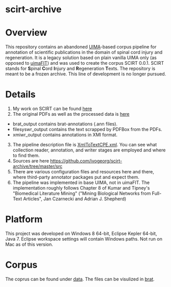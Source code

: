 scirt-archive
=============

# Overview
This repository contains an abandoned [UIMA](https://uima.apache.org/index.html)-based corpus pipeline for annotation of scientific publications in the domain of spinal cord injury and regeneration. It is a legacy solution based on plain vanilla UIMA only (as opposed to [uimaFIT](https://uima.apache.org/uimafit.html)) and was used to create the corpus SCIRT 0.0.1. SCIRT stands for **S**pinal **C**ord **I**njury and **R**egeneration **T**exts. The repository is meant to be a frozen archive. This line of development is no longer pursued.

# Details
1. My work on SCIRT can be found [here](https://github.com/ivogeorg/scirt-archive)
2. The original PDFs as well as the processed data is [here](https://github.com/ivogeorg/scirt-archive/tree/master/data/scir-pdf)
  * brat_output contains brat-annotations (.ann files).
  * filesyswr_output contains the text scrapped by PDFBox from the PDFs.
  * xmiwr_output contains annotations in XMI format.
3. The pipeline description file is [XmlToTextCPE.xml](../blob/master/descriptors/ccp/XmlToTextCPE.xml). You can see what collection reader, annotation, and writer stages are employed and where to find them.
4. Sources are here https://github.com/ivogeorg/scirt-archive/tree/master/src
5. There are various configuration files and resources here and there, where third-party annotator packages put and expect them.
6. The pipeline was implemented in base UIMA, not in uimaFIT. The implementation roughly follows Chapter 8 of Kumar and Tipney's "Biomedical Literature Mining" ("Mining Biological Networks from Full-Text Articles", Jan Czarnecki and Adrian J. Shepherd)

# Platform
This project was developed on Windows 8 64-bit, Eclipse Kepler 64-bit, Java 7. Eclipse workspace settings will contain Windows paths. Not run on Mac as of this version.

# Corpus
The coprus can be found under [data](https://github.com/ivogeorg/scirt-archive/tree/master/data). The files can be visulized in [brat](http://brat.nlplab.org/). 
